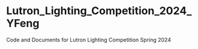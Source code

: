 # Lutron_Lighting_Competition_2024_YFeng
Code and Documents for Lutron Lighting Competition Spring 2024
